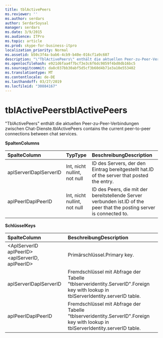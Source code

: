 ```yaml
---
title: tblActivePeers
ms.reviewer: ''
ms.author: serdars
author: SerdarSoysal
manager: serdars
ms.date: 3/9/2015
ms.audience: ITPro
ms.topic: article
ms.prod: skype-for-business-itpro
localization_priority: Normal
ms.assetid: b50c3f4a-bab6-4cb9-b40e-016cf1a9c607
description: "\"TblActivePeers\" enthält die aktuellen Peer-zu-Peer-Verbindungen zwischen Chat-Dienste."
ms.openlocfilehash: e921d6faa4f7bcf3e3c6f6dc9859f4bd0db16bc5
ms.sourcegitcommit: da8c037bb30abf5d5cf3b60d4b71e3a10e553402
ms.translationtype: MT
ms.contentlocale: de-DE
ms.lasthandoff: 03/27/2019
ms.locfileid: "30884167"
---
```

# <a name="tblactivepeers"></a><span data-ttu-id="f6b4e-103">tblActivePeers</span><span class="sxs-lookup"><span data-stu-id="f6b4e-103">tblActivePeers</span></span>
 
<span data-ttu-id="f6b4e-104">"TblActivePeers" enthält die aktuellen Peer-zu-Peer-Verbindungen zwischen Chat-Dienste.</span><span class="sxs-lookup"><span data-stu-id="f6b4e-104">tblActivePeers contains the current peer-to-peer connections between chat services.</span></span>
  
<span data-ttu-id="f6b4e-105">**Spalten**</span><span class="sxs-lookup"><span data-stu-id="f6b4e-105">**Columns**</span></span>

|<span data-ttu-id="f6b4e-106">**Spalte**</span><span class="sxs-lookup"><span data-stu-id="f6b4e-106">**Column**</span></span>|<span data-ttu-id="f6b4e-107">**Typ**</span><span class="sxs-lookup"><span data-stu-id="f6b4e-107">**Type**</span></span>|<span data-ttu-id="f6b4e-108">**Beschreibung**</span><span class="sxs-lookup"><span data-stu-id="f6b4e-108">**Description**</span></span>|
|:-----|:-----|:-----|
|<span data-ttu-id="f6b4e-109">aplServerID</span><span class="sxs-lookup"><span data-stu-id="f6b4e-109">aplServerID</span></span>  <br/> |<span data-ttu-id="f6b4e-110">Int, nicht null</span><span class="sxs-lookup"><span data-stu-id="f6b4e-110">int, not null</span></span>  <br/> |<span data-ttu-id="f6b4e-111">ID des Servers, der den Eintrag bereitgestellt hat.</span><span class="sxs-lookup"><span data-stu-id="f6b4e-111">ID of the server that posted the entry.</span></span>  <br/> |
|<span data-ttu-id="f6b4e-112">aplPeerID</span><span class="sxs-lookup"><span data-stu-id="f6b4e-112">aplPeerID</span></span>  <br/> |<span data-ttu-id="f6b4e-113">Int, nicht null</span><span class="sxs-lookup"><span data-stu-id="f6b4e-113">int, not null</span></span>  <br/> |<span data-ttu-id="f6b4e-114">ID des Peers, die mit der bereitstellende Server verbunden ist.</span><span class="sxs-lookup"><span data-stu-id="f6b4e-114">ID of the peer that the posting server is connected to.</span></span>  <br/> |
   
<span data-ttu-id="f6b4e-115">**Schlüssel**</span><span class="sxs-lookup"><span data-stu-id="f6b4e-115">**Keys**</span></span>

|<span data-ttu-id="f6b4e-116">**Spalte**</span><span class="sxs-lookup"><span data-stu-id="f6b4e-116">**Column**</span></span>|<span data-ttu-id="f6b4e-117">**Beschreibung**</span><span class="sxs-lookup"><span data-stu-id="f6b4e-117">**Description**</span></span>|
|:-----|:-----|
|<span data-ttu-id="f6b4e-118">\<AplServerID aplPeerID\></span><span class="sxs-lookup"><span data-stu-id="f6b4e-118">\<aplServerID, aplPeerID\></span></span>  <br/> |<span data-ttu-id="f6b4e-119">Primärschlüssel.</span><span class="sxs-lookup"><span data-stu-id="f6b4e-119">Primary key.</span></span>  <br/> |
|<span data-ttu-id="f6b4e-120">aplServerID</span><span class="sxs-lookup"><span data-stu-id="f6b4e-120">aplServerID</span></span>  <br/> |<span data-ttu-id="f6b4e-121">Fremdschlüssel mit Abfrage der Tabelle "tblserveridentity.ServerID".</span><span class="sxs-lookup"><span data-stu-id="f6b4e-121">Foreign key with lookup in tblServerIdentity.serverID table.</span></span>  <br/> |
|<span data-ttu-id="f6b4e-122">aplPeerID</span><span class="sxs-lookup"><span data-stu-id="f6b4e-122">aplPeerID</span></span>  <br/> |<span data-ttu-id="f6b4e-123">Fremdschlüssel mit Abfrage der Tabelle "tblserveridentity.ServerID".</span><span class="sxs-lookup"><span data-stu-id="f6b4e-123">Foreign key with lookup in tblServerIdentity.serverID table.</span></span>  <br/> |
   

